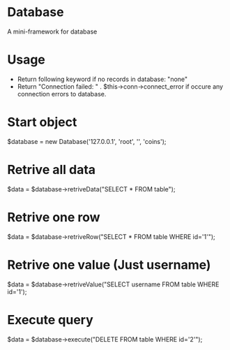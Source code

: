 # Database
A mini-framework for database


# Usage
- Return following keyword if no records in database: "none"
- Return "Connection failed: " . $this->conn->connect_error if occure any connection errors to database.

# Start object
$database = new Database('127.0.0.1', 'root', '', 'coins');

# Retrive all data
$data = $database->retriveData("SELECT * FROM table");

# Retrive one row
$data = $database->retriveRow("SELECT * FROM table WHERE id='1'");

# Retrive one value (Just username)
$data = $database->retriveValue("SELECT username FROM table WHERE id='1');

# Execute query
$data = $database->execute("DELETE FROM table WHERE id='2'");
